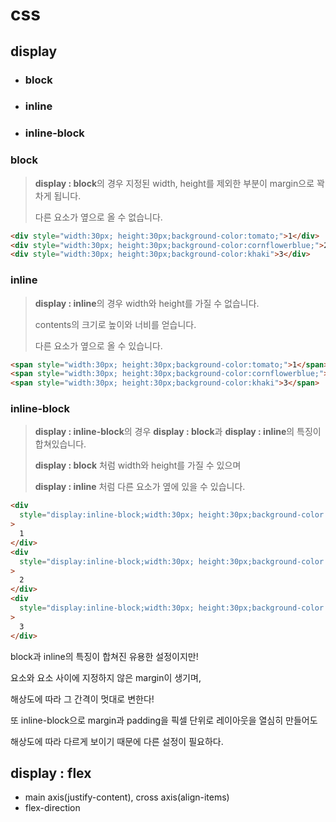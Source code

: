 # **css**

## **display**

- ### block
- ### inline
- ### inline-block

### **block**

> **display : block**의 경우 지정된 width, height를 제외한 부분이 margin으로 꽉 차게 됩니다.
>
> 다른 요소가 옆으로 올 수 없습니다.

```html
<div style="width:30px; height:30px;background-color:tomato;">1</div>
<div style="width:30px; height:30px;background-color:cornflowerblue;">2</div>
<div style="width:30px; height:30px;background-color:khaki">3</div>
```

### **inline**

> **display : inline**의 경우
> width와 height를 가질 수 없습니다.
>
> contents의 크기로 높이와 너비를 얻습니다.
>
> 다른 요소가 옆으로 올 수 있습니다.

```html
<span style="width:30px; height:30px;background-color:tomato;">1</span>
<span style="width:30px; height:30px;background-color:cornflowerblue;">2</span>
<span style="width:30px; height:30px;background-color:khaki">3</span>
```

### **inline-block**

> **display : inline-block**의 경우 **display : block**과 **display : inline**의 특징이 합쳐있습니다.
>
> **display : block** 처럼 width와 height를 가질 수 있으며
>
> **display : inline** 처럼 다른 요소가 옆에 있을 수 있습니다.

```html
<div
  style="display:inline-block;width:30px; height:30px;background-color:tomato;"
>
  1
</div>
<div
  style="display:inline-block;width:30px; height:30px;background-color:cornflowerblue;"
>
  2
</div>
<div
  style="display:inline-block;width:30px; height:30px;background-color:khaki"
>
  3
</div>
```

block과 inline의 특징이 합쳐진 유용한 설정이지만!

요소와 요소 사이에 지정하지 않은 margin이 생기며,

해상도에 따라 그 간격이 멋대로 변한다!

또 inline-block으로 margin과 padding을 픽셀 단위로 레이아웃을 열심히 만들어도

해상도에 따라 다르게 보이기 때문에 다른 설정이 필요하다.

## **display : flex**

- main axis(justify-content), cross axis(align-items)
- flex-direction
